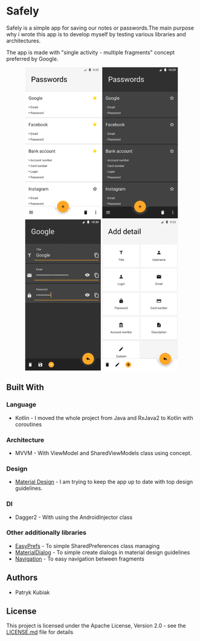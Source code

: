 # Safely

Safely is a simple app for saving our notes or passwords.The main purpose why i wrote this app is to develop myself by testing various libraries and architectures.

The app is made with "single activity - multiple fragments" concept preferred by Google.


<p align="center">
 <img src="screenshot/Safely1.png" width="200" title="Main fragment">
 <img src="screenshot/Safely3.png" width="200" title="Main fragment">
 <img src="screenshot/Safely4.png" width="200" title="Stored password">
 <img src="screenshot/Safely2.png" width="200" title="New detail">
 </p>


## Built With

### Language
* Kotlin - I moved the whole project from Java and RxJava2 to Kotlin with coroutines
### Architecture
* MVVM - With ViewModel and SharedViewModels class using concept.
### Design
* [Material Design](https://material.io/design/) - I am trying to keep the app up to date with top design guidelines.
### DI
* Dagger2 - With using the AndroidInjector class
### Other additionally libraries
* [EasyPrefs](https://github.com/Pixplicity/EasyPrefs) - To simple SharedPreferences class managing
* [MaterialDialog](https://github.com/afollestad/material-dialogs) - To simple create dialogs in material design guidelines
* [Navigation](https://developer.android.com/topic/libraries/architecture/navigation/) - To easy navigation between fragments

## Authors
* Patryk Kubiak

## License
This project is licensed under the Apache License, Version 2.0 - see the [LICENSE.md](https://github.com/kubiakpatryk/Safely/blob/master/LICENSE) file for details

